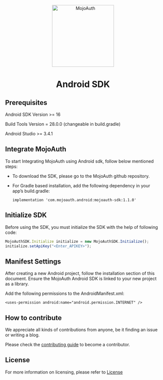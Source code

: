 <p align="center">
  <a href="https://www.mojoauth.com">
    <img alt="MojoAuth" src="https://mojoauth.com/assets/images/logo.svg" width="200" />
  </a>
</p>

<h1 align="center">
  Android SDK
</h1>


## Prerequisites
Android SDK Version >= 16

Build Tools Version = 28.0.0 (changeable in build.gradle)

Android Studio >= 3.4.1

## Integrate MojoAuth
To start Integrating MojoAuth using Android sdk, follow below mentioned steps:

- To download the SDK, please go to the MojoAuth github repository.

- For Gradle based installation, add the following dependency in your app’s build.gradle:

  ```implementation 'com.mojoauth.android:mojoauth-sdk:1.1.0'```

## Initialize SDK
Before using the SDK, you must initialize the SDK with the help of following code:

```js
MojoAuthSDK.Initialize initialize = new MojoAuthSDK.Initialize();
initialize.setApiKey("<Enter_APIKEY>");
```

## Manifest Settings
After creating a new Android project, follow the installation section of this document. Ensure the MojoAuth Android SDK is linked to your new project as a library.

Add the following permissions to the AndroidManifest.xml:

```<uses-permission android:name="android.permission.INTERNET" />```

## How to contribute

We appreciate all kinds of contributions from anyone, be it finding an issue or writing a blog.

Please check the [contributing guide](CONTRIBUTING.md) to become a contributor.

## License

For more information on licensing, please refer to [License](LICENSE)

